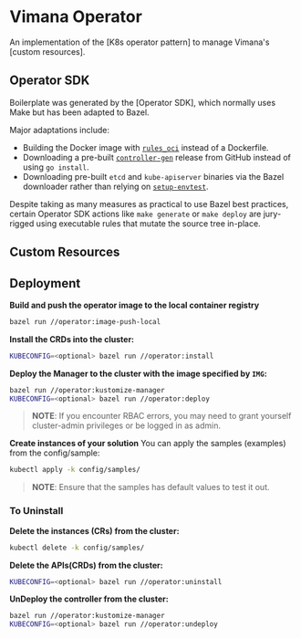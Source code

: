 # Vimana Operator

An implementation of the [K8s operator pattern] to manage Vimana's [custom resources].

## Operator SDK

Boilerplate was generated by the [Operator SDK],
which normally uses Make but has been adapted to Bazel.

Major adaptations include:

- Building the Docker image with [`rules_oci`] instead of a Dockerfile.
- Downloading a pre-built [`controller-gen`] release from GitHub
  instead of using `go install`.
- Downloading pre-built `etcd` and `kube-apiserver` binaries
  via the Bazel downloader rather than relying on [`setup-envtest`].

Despite taking as many measures as practical to use Bazel best practices,
certain Operator SDK actions like `make generate` or `make deploy`
are jury-rigged using executable rules that mutate the source tree in-place.

[`rules_oci`]: https://github.com/bazel-contrib/rules_oci
[`setup-envtest`]: https://pkg.go.dev/sigs.k8s.io/controller-runtime/tools/setup-envtest
[`controller-gen`]: https://github.com/kubernetes-sigs/controller-tools

## Custom Resources

## Deployment

**Build and push the operator image to the local container registry**

```bash
bazel run //operator:image-push-local
```

**Install the CRDs into the cluster:**

```bash
KUBECONFIG=<optional> bazel run //operator:install
```

**Deploy the Manager to the cluster with the image specified by `IMG`:**

```bash
bazel run //operator:kustomize-manager
KUBECONFIG=<optional> bazel run //operator:deploy
```

> **NOTE**: If you encounter RBAC errors, you may need to grant yourself cluster-admin
privileges or be logged in as admin.

**Create instances of your solution**
You can apply the samples (examples) from the config/sample:

```bash
kubectl apply -k config/samples/
```

>**NOTE**: Ensure that the samples has default values to test it out.

### To Uninstall
**Delete the instances (CRs) from the cluster:**

```bash
kubectl delete -k config/samples/
```

**Delete the APIs(CRDs) from the cluster:**

```bash
KUBECONFIG=<optional> bazel run //operator:uninstall
```

**UnDeploy the controller from the cluster:**

```bash
bazel run //operator:kustomize-manager
KUBECONFIG=<optional> bazel run //operator:undeploy
```
